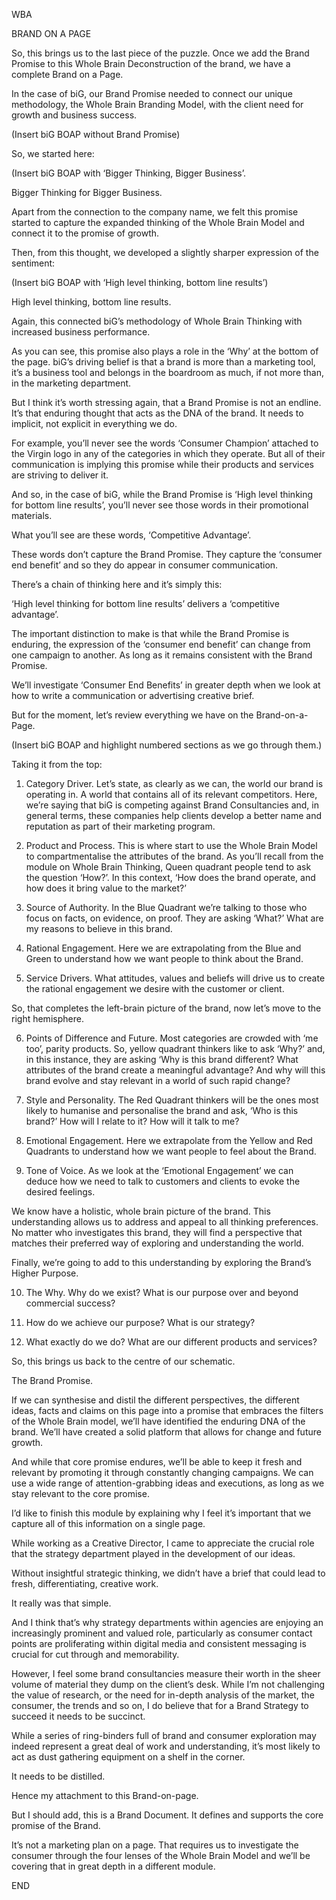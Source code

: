 WBA


BRAND ON A PAGE


So, this brings us to the last piece of the puzzle. Once we add the Brand Promise to this Whole Brain Deconstruction of the brand, we have a complete Brand on a Page.


In the case of biG, our Brand Promise needed to connect our unique methodology, the Whole Brain Branding Model, with the client need for growth and business success.


(Insert biG BOAP without Brand Promise)


So, we started here:


(Insert biG BOAP with ‘Bigger Thinking, Bigger Business’.


Bigger Thinking for Bigger Business.


Apart from the connection to the company name, we felt this promise started to capture the expanded thinking of the Whole Brain Model and connect it to the promise of growth.


Then, from this thought, we developed a slightly sharper expression of the sentiment:


(Insert biG BOAP with ‘High level thinking, bottom line results’)


High level thinking, bottom line results.


Again, this connected biG’s methodology of Whole Brain Thinking with increased business performance.


As you can see, this promise also plays a role in the ‘Why’ at the bottom of the page. biG’s driving belief is that a brand is more than a marketing tool, it’s a business tool and belongs in the boardroom as much, if not more than, in the marketing department.


But I think it’s worth stressing again, that a Brand Promise is not an endline. It’s that enduring thought that acts as the DNA of the brand. It needs to implicit, not explicit in everything we do.


For example, you’ll never see the words ‘Consumer Champion’ attached to the Virgin logo in any of the categories in which they operate. But all of their communication is implying this promise while their products and services are striving to deliver it.


And so, in the case of biG, while the Brand Promise is ‘High level thinking for bottom line results’, you’ll never see those words in their promotional materials.


What you’ll see are these words, ‘Competitive Advantage’.


These words don’t capture the Brand Promise. They capture the ‘consumer end benefit’ and so they do appear in consumer communication.


There’s a chain of thinking here and it’s simply this:


‘High level thinking for bottom line results’ delivers a ‘competitive advantage’.


The important distinction to make is that while the Brand Promise is enduring, the expression of the ‘consumer end benefit’ can change from one campaign to another. As long as it remains consistent with the Brand Promise.


We’ll investigate ‘Consumer End Benefits’ in greater depth when we look at how to write a communication or advertising creative brief.


But for the moment, let’s review everything we have on the Brand-on-a-Page.


(Insert biG BOAP and highlight numbered sections as we go through them.)


Taking it from the top:


1. Category Driver. Let’s state, as clearly as we can, the world our brand is operating in. A world that contains all of its relevant competitors. Here, we’re saying that biG is competing against Brand Consultancies and, in general terms, these companies help clients develop a better name and reputation as part of their marketing program.


2. Product and Process. This is where start to use the Whole Brain Model to compartmentalise the attributes of the brand. As you’ll recall from the module on Whole Brain Thinking, Queen quadrant people tend to ask the question ‘How?’. In this context, ‘How does the brand operate, and how does it bring value to the market?’


3. Source of Authority. In the Blue Quadrant we’re talking to those who focus on facts, on evidence, on proof. They are asking ‘What?’ What are my reasons to believe in this brand.


4. Rational Engagement. Here we are extrapolating from the Blue and Green to understand how we want people to think about the Brand.


5. Service Drivers. What attitudes, values and beliefs will drive us to create the rational engagement we desire with the customer or client.


So, that completes the left-brain picture of the brand, now let’s move to the right hemisphere.


6. Points of Difference and Future. Most categories are crowded with ‘me too’, parity products. So, yellow quadrant thinkers like to ask ‘Why?’ and, in this instance, they are asking ‘Why is this brand different? What attributes of the brand create a meaningful advantage? And why will this brand evolve and stay relevant in a world of such rapid change?


7. Style and Personality. The Red Quadrant thinkers will be the ones most likely to humanise and personalise the brand and ask, ‘Who is this brand?’ How will I relate to it? How will it talk to me?


8. Emotional Engagement. Here we extrapolate from the Yellow and Red Quadrants to understand how we want people to feel about the Brand.


9. Tone of Voice. As we look at the ‘Emotional Engagement’ we can deduce how we need to talk to customers and clients to evoke the desired feelings.


We know have a holistic, whole brain picture of the brand. This understanding allows us to address and appeal to all thinking preferences. No matter who investigates this brand, they will find a perspective that matches their preferred way of exploring and understanding the world.


Finally, we’re going to add to this understanding by exploring the Brand’s Higher Purpose.


10. The Why. Why do we exist? What is our purpose over and beyond commercial success?


11. How do we achieve our purpose? What is our strategy?


12. What exactly do we do? What are our different products and services?


So, this brings us back to the centre of our schematic.


The Brand Promise.


If we can synthesise and distil the different perspectives, the different ideas, facts and claims on this page into a promise that embraces the filters of the Whole Brain model, we’ll have identified the enduring DNA of the brand. We’ll have created a solid platform that allows for change and future growth.


And while that core promise endures, we’ll be able to keep it fresh and relevant by promoting it through constantly changing campaigns. We can use a wide range of attention-grabbing ideas and executions, as long as we stay relevant to the core promise.


I’d like to finish this module by explaining why I feel it’s important that we capture all of this information on a single page.


While working as a Creative Director, I came to appreciate the crucial role that the strategy department played in the development of our ideas.


Without insightful strategic thinking, we didn’t have a brief that could lead to fresh, differentiating, creative work.


It really was that simple.


And I think that’s why strategy departments within agencies are enjoying an increasingly prominent and valued role, particularly as consumer contact points are proliferating within digital media and consistent messaging is crucial for cut through and memorability.


However, I feel some brand consultancies measure their worth in the sheer volume of material they dump on the client’s desk. While I’m not challenging the value of research, or the need for in-depth analysis of the market, the consumer, the trends and so on, I do believe that for a Brand Strategy to succeed it needs to be succinct.


While a series of ring-binders full of brand and consumer exploration may indeed represent a great deal of work and understanding, it’s most likely to act as dust gathering equipment on a shelf in the corner.


It needs to be distilled.


Hence my attachment to this Brand-on-page.


But I should add, this is a Brand Document. It defines and supports the core promise of the Brand.


It’s not a marketing plan on a page. That requires us to investigate the consumer through the four lenses of the Whole Brain Model and we’ll be covering that in great depth in a different module.


END

